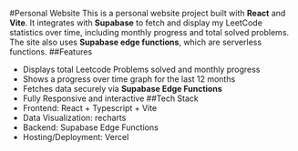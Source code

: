 #Personal Website
This is a personal website project built with **React** and **Vite**. It integrates with **Supabase** to fetch and display my LeetCode statistics over time, including monthly progress and total solved problems. The site also uses **Supabase edge functions**, which are serverless functions.
##Features

- Displays total Leetcode Problems solved and monthly progress
- Shows a progress over time graph for the last 12 months
- Fetches data securely via **Supabase Edge Functions**
- Fully Responsive and interactive
  ##Tech Stack
- Frontend: React + Typescript + Vite
- Data Visualization: recharts
- Backend: Supabase Edge Functions
- Hosting/Deployment: Vercel
